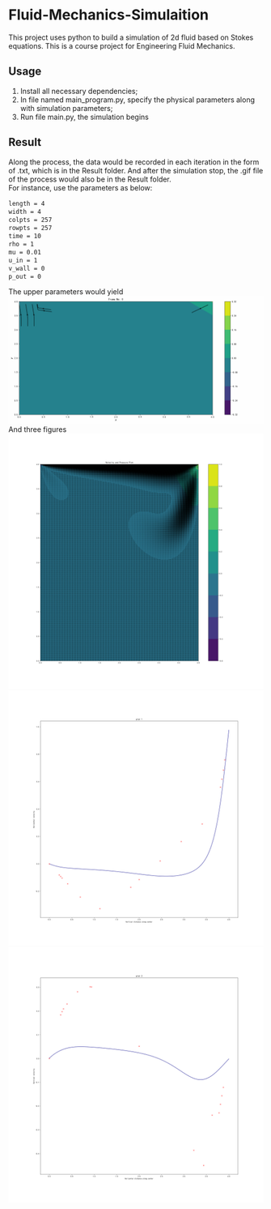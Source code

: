 # Fluid-Mechanics-Simulaition

This project uses python to build a simulation of 2d fluid based on Stokes equations. This is a course project for Engineering Fluid Mechanics.

## Usage

1. Install all necessary dependencies;
2. In file named main_program.py, specify the physical parameters along with simulation parameters;
3. Run file main.py, the simulation begins

## Result

Along the process, the data would be recorded in each iteration in the form of .txt, which is in the Result folder. And after the simulation stop, the .gif file of the process would also be in the Result folder.  
For instance, use the parameters as below:

    length = 4
    width = 4
    colpts = 257
    rowpts = 257
    time = 10
    rho = 1
    mu = 0.01
    u_in = 1
    v_wall = 0
    p_out = 0

The upper parameters would yield
![The gif result](/fluid_mechanics_modeling_chn/Result/animation.gif)
And three figures  
![Fig 1](/fluid_mechanics_modeling_chn/Result/Fig1.png)
![Fig 2](/fluid_mechanics_modeling_chn/Result/Fig2.png)
![Fig 3](/fluid_mechanics_modeling_chn/Result/Fig3.png)
